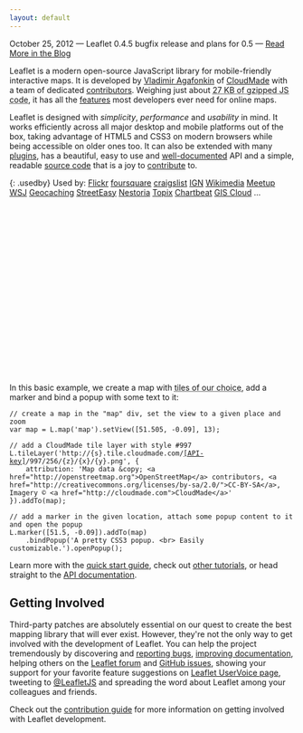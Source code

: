 ```yaml
---
layout: default
---
```


<p class="notice">October 25, 2012 &mdash; Leaflet 0.4.5 bugfix release and plans for 0.5 &mdash; <a href="2012/10/25/leaflet-0-4-5-bugfix-release-and-plans-for-0.5.html">Read More in the Blog</a></p>

Leaflet is a modern open-source JavaScript library for mobile-friendly interactive maps. It is developed by [Vladimir Agafonkin][] of [CloudMade][] with a&nbsp;team of dedicated [contributors][]. Weighing just about <abbr title="That's 102 KB minified and 176 KB in the source form, with 8 KB of CSS (1.8 KB gzipped) and 10 KB of images">27 KB of gzipped JS code</abbr>, it has all the [features][] most developers ever need for online maps.

Leaflet is designed with _simplicity_, _performance_ and _usability_ in mind. It works efficiently across all major desktop and mobile platforms out of the box, taking advantage of HTML5 and CSS3 on modern browsers while being accessible on older ones too. It can also be extended with many [plugins][], has a beautiful, easy to use and [well-documented][] API and a simple, readable [source code][] that is a joy to [contribute][] to.

{: .usedby}
Used by: [Flickr](http://flickr.com/map) [foursquare](https://foursquare.com/) [craigslist](http://t.co/V4EiURIA) [IGN](http://www.ign.com/wikis/the-elder-scrolls-5-skyrim/interactive-maps/Skyrim) [Wikimedia](http://blog.wikimedia.org/2012/04/05/new-wikipedia-app-for-ios-and-an-update-for-our-android-app/) [Meetup](http://www.meetup.com/) [WSJ](http://projects.wsj.com/campaign2012/maps/) [Geocaching](http://geocaching.com) [StreetEasy](http://streeteasy.com/) [Nestoria](http://www.nestoria.co.uk) [Topix](http://topix.com/) [Chartbeat](http://chartbeat.com/) [GIS Cloud](http://www.giscloud.com/) ...

<div id="map" class="map" style="height: 300px"></div>

In this basic example, we create a map with <abbr title="Here we use the beautiful CloudMade tiles which require an API key (get one for free!), but Leaflet doesn't force you to &mdash; use whatever works for you, it's open source!">tiles of our choice</abbr>, add a marker and bind a popup with some text to it:


<!--- manually colored to support raw HTML inside the code -->
<pre><code class="javascript"><span class="comment">// create a map in the "map" div, set the view to a given place and zoom</span>
<span class="keyword">var</span> map = L.map(<span class="string">'map'</span>).setView([<span class="number">51.505</span>, -<span class="number">0.09</span>], <span class="number">13</span>);

<span class="comment">// add a CloudMade tile layer with style #997</span>
L.tileLayer(<span class="string">'http://{s}.tile.cloudmade.com/<a href="http://cloudmade.com/register">[API-key]</a>/997/256/{z}/{x}/{y}.png'</span>, {
    attribution: <span class="string">'Map data <span class="text-cut" data-cut="[&hellip;]">&amp;copy; &lt;a href="http://openstreetmap.org"&gt;OpenStreetMap&lt;/a&gt; contributors, &lt;a href="http://creativecommons.org/licenses/by-sa/2.0/"&gt;CC-BY-SA&lt;/a&gt;, Imagery © &lt;a href="http://cloudmade.com"&gt;CloudMade&lt;/a&gt;</span>'</span>
}).addTo(map);

<span class="comment">// add a marker in the given location, attach some popup content to it and open the popup</span>
L.marker([<span class="number">51.5</span>, -<span class="number">0.09</span>]).addTo(map)
    .bindPopup(<span class="string">'A pretty CSS3 popup. &lt;br&gt; Easily customizable.'</span>).openPopup();</code></pre>


Learn more with the [quick start guide](examples/quick-start.html), check out [other tutorials](examples.html), or head straight to the [API documentation](reference.html).


## Getting Involved

Third-party patches are absolutely essential on our quest to create the best mapping library that will ever exist. However, they're not the only way to get involved with the development of Leaflet. You can help the project tremendously by discovering and [reporting bugs][], [improving documentation][], helping others on the [Leaflet forum](https://groups.google.com/forum/#!forum/leaflet-js) and [GitHub issues](https://github.com/CloudMade/Leaflet/issues), showing your support for your favorite feature suggestions on [Leaflet UserVoice page](http://leaflet.uservoice.com), tweeting to [@LeafletJS](http://twitter.com/LeafletJS) and spreading the word about Leaflet among your colleagues and friends.

Check out the [contribution guide][contribute] for more information on getting involved with Leaflet development.

  [Vladimir Agafonkin]: http://agafonkin.com/en
  [CloudMade]: http://cloudmade.com
  [contributors]: https://github.com/CloudMade/Leaflet/graphs/contributors
  [features]: features.html
  [plugins]: plugins.html
  [well-documented]: reference.html "Leaflet API reference"
  [source code]: https://github.com/CloudMade/Leaflet "Leaflet GitHub repository"
  [hosted on GitHub]: http://github.com/CloudMade/Leaflet
  [contribute]: https://github.com/CloudMade/Leaflet/blob/master/CONTRIBUTING.md "A guide to contributing to Leaflet"
  [reporting bugs]: https://github.com/CloudMade/Leaflet/blob/master/CONTRIBUTING.md#reporting-bugs
  [improving documentation]: https://github.com/CloudMade/Leaflet/blob/master/CONTRIBUTING.md#improving-documentation
  [@mourner]: http://github.com/mourner
  [GitHub issues page]: http://github.com/CloudMade/Leaflet/issues
  [Leaflet UserVoice page]: http://leaflet.uservoice.com
  [@LeafletJS]: http://twitter.com/LeafletJS
  [Leaflet mailing list]: https://groups.google.com/group/leaflet-js


<script>
	var cloudmadeUrl = 'http://{s}.tile.cloudmade.com/BC9A493B41014CAABB98F0471D759707/997/256/{z}/{x}/{y}.png',
		cloudmadeAttribution = 'Map data &copy; <a href="http://openstreetmap.org">OpenStreetMap</a> contributors, <a href="http://creativecommons.org/licenses/by-sa/2.0/">CC-BY-SA</a>, Imagery &copy; <a href="http://cloudmade.com">CloudMade</a>',
		cloudmade = new L.TileLayer(cloudmadeUrl, {maxZoom: 18, attribution: cloudmadeAttribution});

	var map = new L.Map('map');
	map.setView(new L.LatLng(51.505, -0.09), 13).addLayer(cloudmade);

	var marker = new L.Marker(new L.LatLng(51.5, -0.09));
	map.addLayer(marker);

	marker.bindPopup('A pretty CSS3 popup.<br />Easily customizable.').openPopup();
</script>
